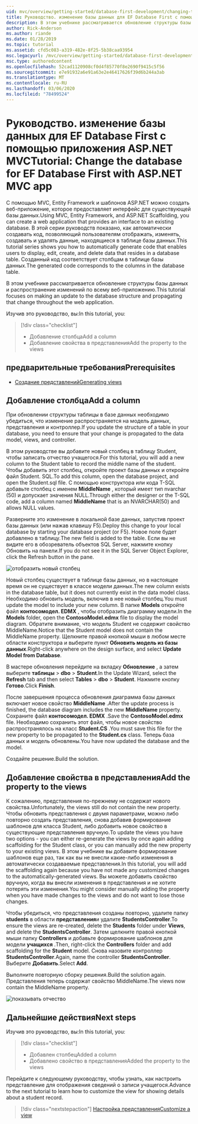 ```yaml
---
uid: mvc/overview/getting-started/database-first-development/changing-the-database
title: Руководство. изменение базы данных для EF Database First с помощью приложения ASP.NET MVC
description: В этом учебнике рассматривается обновление структуры базы данных и распространение изменений по всему веб-приложению.
author: Rick-Anderson
ms.author: riande
ms.date: 01/28/2019
ms.topic: tutorial
ms.assetid: cfd5c083-a319-482e-8f25-5b38caa93954
msc.legacyurl: /mvc/overview/getting-started/database-first-development/changing-the-database
msc.type: authoredcontent
ms.openlocfilehash: 52cad1120908cf0d4f85770f8e2690f9415c5f56
ms.sourcegitcommit: e7e91932a6e91a63e2e46417626f39d6b244a3ab
ms.translationtype: MT
ms.contentlocale: ru-RU
ms.lasthandoff: 03/06/2020
ms.locfileid: "78499524"
---
```

# <a name="tutorial-change-the-database-for-ef-database-first-with-aspnet-mvc-app"></a><span data-ttu-id="ddf8d-103">Руководство. изменение базы данных для EF Database First с помощью приложения ASP.NET MVC</span><span class="sxs-lookup"><span data-stu-id="ddf8d-103">Tutorial: Change the database for EF Database First with ASP.NET MVC app</span></span>

<span data-ttu-id="ddf8d-104">С помощью MVC, Entity Framework и шаблонов ASP.NET можно создать веб-приложение, которое предоставляет интерфейс для существующей базы данных.</span><span class="sxs-lookup"><span data-stu-id="ddf8d-104">Using MVC, Entity Framework, and ASP.NET Scaffolding, you can create a web application that provides an interface to an existing database.</span></span> <span data-ttu-id="ddf8d-105">В этой серии руководств показано, как автоматически создавать код, позволяющий пользователям отображать, изменять, создавать и удалять данные, находящиеся в таблице базы данных.</span><span class="sxs-lookup"><span data-stu-id="ddf8d-105">This tutorial series shows you how to automatically generate code that enables users to display, edit, create, and delete data that resides in a database table.</span></span> <span data-ttu-id="ddf8d-106">Созданный код соответствует столбцам в таблице базы данных.</span><span class="sxs-lookup"><span data-stu-id="ddf8d-106">The generated code corresponds to the columns in the database table.</span></span>

<span data-ttu-id="ddf8d-107">В этом учебнике рассматривается обновление структуры базы данных и распространение изменений по всему веб-приложению.</span><span class="sxs-lookup"><span data-stu-id="ddf8d-107">This tutorial focuses on making an update to the database structure and propagating that change throughout the web application.</span></span>

<span data-ttu-id="ddf8d-108">Изучив это руководство, вы:</span><span class="sxs-lookup"><span data-stu-id="ddf8d-108">In this tutorial, you:</span></span>

> [!div class="checklist"]
> * <span data-ttu-id="ddf8d-109">Добавление столбца</span><span class="sxs-lookup"><span data-stu-id="ddf8d-109">Add a column</span></span>
> * <span data-ttu-id="ddf8d-110">Добавление свойства в представления</span><span class="sxs-lookup"><span data-stu-id="ddf8d-110">Add the property to the views</span></span>

## <a name="prerequisites"></a><span data-ttu-id="ddf8d-111">предварительные требования</span><span class="sxs-lookup"><span data-stu-id="ddf8d-111">Prerequisites</span></span>

* [<span data-ttu-id="ddf8d-112">Создание представлений</span><span class="sxs-lookup"><span data-stu-id="ddf8d-112">Generating views</span></span>](generating-views.md)

## <a name="add-a-column"></a><span data-ttu-id="ddf8d-113">Добавление столбца</span><span class="sxs-lookup"><span data-stu-id="ddf8d-113">Add a column</span></span>

<span data-ttu-id="ddf8d-114">При обновлении структуры таблицы в базе данных необходимо убедиться, что изменение распространяется на модель данных, представления и контроллер.</span><span class="sxs-lookup"><span data-stu-id="ddf8d-114">If you update the structure of a table in your database, you need to ensure that your change is propagated to the data model, views, and controller.</span></span>

<span data-ttu-id="ddf8d-115">В этом руководстве вы добавите новый столбец в таблицу Student, чтобы записать отчество учащегося.</span><span class="sxs-lookup"><span data-stu-id="ddf8d-115">For this tutorial, you will add a new column to the Student table to record the middle name of the student.</span></span> <span data-ttu-id="ddf8d-116">Чтобы добавить этот столбец, откройте проект базы данных и откройте файл Student. SQL.</span><span class="sxs-lookup"><span data-stu-id="ddf8d-116">To add this column, open the database project, and open the Student.sql file.</span></span> <span data-ttu-id="ddf8d-117">С помощью конструктора или кода T-SQL добавьте столбец с именем **MiddleName** , который имеет тип nvarchar (50) и допускает значения NULL.</span><span class="sxs-lookup"><span data-stu-id="ddf8d-117">Through either the designer or the T-SQL code, add a column named **MiddleName** that is an NVARCHAR(50) and allows NULL values.</span></span>

<span data-ttu-id="ddf8d-118">Разверните это изменение в локальной базе данных, запустив проект базы данных (или нажав клавишу F5).</span><span class="sxs-lookup"><span data-stu-id="ddf8d-118">Deploy this change to your local database by starting your database project (or F5).</span></span> <span data-ttu-id="ddf8d-119">Новое поле будет добавлено в таблицу.</span><span class="sxs-lookup"><span data-stu-id="ddf8d-119">The new field is added to the table.</span></span> <span data-ttu-id="ddf8d-120">Если вы не видите его в обозреватель объектов SQL Server, нажмите кнопку Обновить на панели.</span><span class="sxs-lookup"><span data-stu-id="ddf8d-120">If you do not see it in the SQL Server Object Explorer, click the Refresh button in the pane.</span></span>

![отобразить новый столбец](changing-the-database/_static/image2.png)

<span data-ttu-id="ddf8d-122">Новый столбец существует в таблице базы данных, но в настоящее время он не существует в классе модели данных.</span><span class="sxs-lookup"><span data-stu-id="ddf8d-122">The new column exists in the database table, but it does not currently exist in the data model class.</span></span> <span data-ttu-id="ddf8d-123">Необходимо обновить модель, включив в нее новый столбец.</span><span class="sxs-lookup"><span data-stu-id="ddf8d-123">You must update the model to include your new column.</span></span> <span data-ttu-id="ddf8d-124">В папке **Models** откройте файл **контосомодел. EDMX** , чтобы отобразить диаграмму модели.</span><span class="sxs-lookup"><span data-stu-id="ddf8d-124">In the **Models** folder, open the **ContosoModel.edmx** file to display the model diagram.</span></span> <span data-ttu-id="ddf8d-125">Обратите внимание, что модель Student не содержит свойство MiddleName.</span><span class="sxs-lookup"><span data-stu-id="ddf8d-125">Notice that the Student model does not contain the MiddleName property.</span></span> <span data-ttu-id="ddf8d-126">Щелкните правой кнопкой мыши в любом месте области конструктора и выберите пункт **Обновить модель из базы данных**.</span><span class="sxs-lookup"><span data-stu-id="ddf8d-126">Right-click anywhere on the design surface, and select **Update Model from Database**.</span></span>

<span data-ttu-id="ddf8d-127">В мастере обновления перейдите на вкладку **Обновление** , а затем выберите **таблицы** > **dbo** > **Student**.</span><span class="sxs-lookup"><span data-stu-id="ddf8d-127">In the Update Wizard, select the **Refresh** tab and then select **Tables** > **dbo** > **Student**.</span></span> <span data-ttu-id="ddf8d-128">Нажмите кнопку **Готово**.</span><span class="sxs-lookup"><span data-stu-id="ddf8d-128">Click **Finish**.</span></span>

<span data-ttu-id="ddf8d-129">После завершения процесса обновления диаграмма базы данных включает новое свойство **MiddleName** .</span><span class="sxs-lookup"><span data-stu-id="ddf8d-129">After the update process is finished, the database diagram includes the new **MiddleName** property.</span></span> <span data-ttu-id="ddf8d-130">Сохраните файл **контосомодел. EDMX** .</span><span class="sxs-lookup"><span data-stu-id="ddf8d-130">Save the **ContosoModel.edmx** file.</span></span> <span data-ttu-id="ddf8d-131">Необходимо сохранить этот файл, чтобы новое свойство распространялось на класс **Student.CS** .</span><span class="sxs-lookup"><span data-stu-id="ddf8d-131">You must save this file for the new property to be propagated to the **Student.cs** class.</span></span> <span data-ttu-id="ddf8d-132">Теперь база данных и модель обновлены.</span><span class="sxs-lookup"><span data-stu-id="ddf8d-132">You have now updated the database and the model.</span></span>

<span data-ttu-id="ddf8d-133">Создайте решение.</span><span class="sxs-lookup"><span data-stu-id="ddf8d-133">Build the solution.</span></span>

## <a name="add-the-property-to-the-views"></a><span data-ttu-id="ddf8d-134">Добавление свойства в представления</span><span class="sxs-lookup"><span data-stu-id="ddf8d-134">Add the property to the views</span></span>

<span data-ttu-id="ddf8d-135">К сожалению, представления по-прежнему не содержат нового свойства.</span><span class="sxs-lookup"><span data-stu-id="ddf8d-135">Unfortunately, the views still do not contain the new property.</span></span> <span data-ttu-id="ddf8d-136">Чтобы обновить представления с двумя параметрами, можно либо повторно создать представления, снова добавив формирование шаблонов для класса Student, либо добавить новое свойство в существующие представления вручную.</span><span class="sxs-lookup"><span data-stu-id="ddf8d-136">To update the views you have two options - you can either re-generate the views by once again adding scaffolding for the Student class, or you can manually add the new property to your existing views.</span></span> <span data-ttu-id="ddf8d-137">В этом учебнике вы добавите формирование шаблонов еще раз, так как вы не внесли какие-либо изменения в автоматически создаваемые представления.</span><span class="sxs-lookup"><span data-stu-id="ddf8d-137">In this tutorial, you will add the scaffolding again because you have not made any customized changes to the automatically-generated views.</span></span> <span data-ttu-id="ddf8d-138">Вы можете добавить свойство вручную, когда вы внесли изменения в представления и не хотите потерять эти изменения.</span><span class="sxs-lookup"><span data-stu-id="ddf8d-138">You might consider manually adding the property when you have made changes to the views and do not want to lose those changes.</span></span>

<span data-ttu-id="ddf8d-139">Чтобы убедиться, что представления созданы повторно, удалите папку **students** в области **представления**и удалите **StudentsController**.</span><span class="sxs-lookup"><span data-stu-id="ddf8d-139">To ensure the views are re-created, delete the **Students** folder under **Views**, and delete the **StudentsController**.</span></span> <span data-ttu-id="ddf8d-140">Затем щелкните правой кнопкой мыши папку **Controllers** и добавьте формирование шаблонов для модели **учащихся** .</span><span class="sxs-lookup"><span data-stu-id="ddf8d-140">Then, right-click the **Controllers** folder and add scaffolding for the **Student** model.</span></span> <span data-ttu-id="ddf8d-141">Снова назовите контроллер **StudentsController**.</span><span class="sxs-lookup"><span data-stu-id="ddf8d-141">Again, name the controller **StudentsController**.</span></span> <span data-ttu-id="ddf8d-142">Выберите **Добавить**.</span><span class="sxs-lookup"><span data-stu-id="ddf8d-142">Select **Add**.</span></span>

<span data-ttu-id="ddf8d-143">Выполните повторную сборку решения.</span><span class="sxs-lookup"><span data-stu-id="ddf8d-143">Build the solution again.</span></span> <span data-ttu-id="ddf8d-144">Представления теперь содержат свойство MiddleName.</span><span class="sxs-lookup"><span data-stu-id="ddf8d-144">The views now contain the MiddleName property.</span></span>

![показывать отчество](changing-the-database/_static/image5.png)

## <a name="next-steps"></a><span data-ttu-id="ddf8d-146">Дальнейшие действия</span><span class="sxs-lookup"><span data-stu-id="ddf8d-146">Next steps</span></span>

<span data-ttu-id="ddf8d-147">Изучив это руководство, вы:</span><span class="sxs-lookup"><span data-stu-id="ddf8d-147">In this tutorial, you:</span></span>

> [!div class="checklist"]
> * <span data-ttu-id="ddf8d-148">Добавлен столбец</span><span class="sxs-lookup"><span data-stu-id="ddf8d-148">Added a column</span></span>
> * <span data-ttu-id="ddf8d-149">Добавлено свойство в представления</span><span class="sxs-lookup"><span data-stu-id="ddf8d-149">Added the property to the views</span></span>

<span data-ttu-id="ddf8d-150">Перейдите к следующему руководству, чтобы узнать, как настроить представление для отображения сведений о записи учащегося.</span><span class="sxs-lookup"><span data-stu-id="ddf8d-150">Advance to the next tutorial to learn how to customize the view for showing details about a student record.</span></span>
> [!div class="nextstepaction"]
> [<span data-ttu-id="ddf8d-151">Настройка представления</span><span class="sxs-lookup"><span data-stu-id="ddf8d-151">Customize a view</span></span>](customizing-a-view.md)